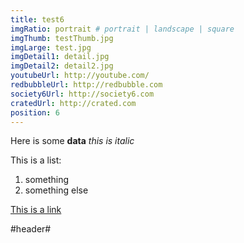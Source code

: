 ```yaml
---
title: test6
imgRatio: portrait # portrait | landscape | square
imgThumb: testThumb.jpg
imgLarge: test.jpg
imgDetail1: detail.jpg
imgDetail2: detail2.jpg
youtubeUrl: http://youtube.com/
redbubbleUrl: http://redbubble.com
society6Url: http://society6.com
cratedUrl: http://crated.com
position: 6
---
```


Here is some **data**
*this is italic*

This is a list:

1. something
1. something else

[This is a link](http://www.darkcoding.net)

#header#